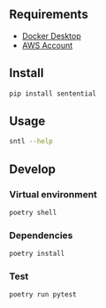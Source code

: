 ## Requirements

- [Docker Desktop](https://www.docker.com/products/docker-desktop/)
- [AWS Account](https://aws.amazon.com/free/)

## Install

```bash
pip install sentential
```

## Usage

```bash
sntl --help
```

## Develop

### Virtual environment

```bash
poetry shell
```

### Dependencies

```bash
poetry install
```

### Test

```bash
poetry run pytest
```
